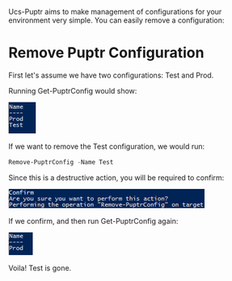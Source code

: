Ucs-Puptr aims to make management of configurations for your environment very simple.
You can easily remove a configuration:

# Remove Puptr Configuration

First let's assume we have two configurations: Test and Prod.

Running Get-PuptrConfig would show:

[![Source](images/get-puptrconfig1.png)](images/get-puptrconfig1.png)

If we want to remove the Test configuration, we would run:

```PowerShell
Remove-PuptrConfig -Name Test
```

Since this is a destructive action, you will be required to confirm:

[![Source](images/remove-confirm.png)](images/remove-confirm.png)

If we confirm, and then run Get-PuptrConfig again:

[![Source](images/get-puptrconfig.png)](images/get-puptrconfig.png)

Voila! Test is gone.